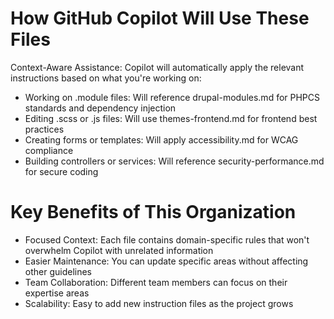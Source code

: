 # How GitHub Copilot Will Use These Files
Context-Aware Assistance: Copilot will automatically apply the relevant instructions based on what you're working on:

- Working on .module files: Will reference drupal-modules.md for PHPCS standards and dependency injection
- Editing .scss or .js files: Will use themes-frontend.md for frontend best practices
- Creating forms or templates: Will apply accessibility.md for WCAG compliance
- Building controllers or services: Will reference security-performance.md for secure coding

# Key Benefits of This Organization
- Focused Context: Each file contains domain-specific rules that won't overwhelm Copilot with unrelated information
- Easier Maintenance: You can update specific areas without affecting other guidelines
- Team Collaboration: Different team members can focus on their expertise areas
- Scalability: Easy to add new instruction files as the project grows